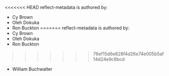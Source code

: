 <<<<<<< HEAD
reflect-metadata is authored by:
* Cy Brown
* Oleh Dokuka
* Ron Buckton
=======
reflect-metadata is authored by:
* Cy Brown
* Oleh Dokuka
* Ron Buckton
>>>>>>> 76ef15d6e828f4d26e74e005b5af14d24e9c6bcd
* William Buchwalter